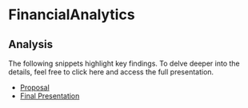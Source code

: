 # FinancialAnalytics

## Analysis
The following snippets highlight key findings. To delve deeper into the details, feel free to click here and access the full presentation.
* [Proposal](https://docs.google.com/presentation/d/1kWSjU8n_Rxd4yn-r9JhZkRu4cixcXZ9m-WwsnNc7h3c/edit?usp=drive_link)
* [Final Presentation](https://docs.google.com/presentation/d/1dj88yO0ZlO62Fw0uzqz3rClUMMzc6q6Q/edit?usp=drive_link&ouid=112530520241884552202&rtpof=true&sd=true)
